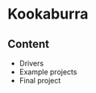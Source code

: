 **<h1>Kookaburra</h1>**

<h2>Content</h2>
<ul>
	<li>Drivers</li>
	<li>Example projects</li>
	<li>Final project</li>
</ul>
